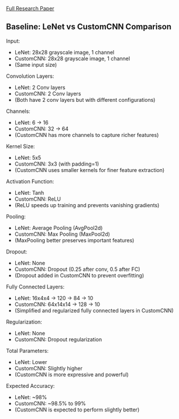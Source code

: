 [Full Research Paper](CS%204375%20Project%20Report.pdf)


Baseline: LeNet vs CustomCNN Comparison
----------------------------------------

Input:
- LeNet: 28x28 grayscale image, 1 channel
- CustomCNN: 28x28 grayscale image, 1 channel
- (Same input size)

Convolution Layers:
- LeNet: 2 Conv layers
- CustomCNN: 2 Conv layers
- (Both have 2 conv layers but with different configurations)

Channels:
- LeNet: 6 → 16
- CustomCNN: 32 → 64
- (CustomCNN has more channels to capture richer features)

Kernel Size:
- LeNet: 5x5
- CustomCNN: 3x3 (with padding=1)
- (CustomCNN uses smaller kernels for finer feature extraction)

Activation Function:
- LeNet: Tanh
- CustomCNN: ReLU
- (ReLU speeds up training and prevents vanishing gradients)

Pooling:
- LeNet: Average Pooling (AvgPool2d)
- CustomCNN: Max Pooling (MaxPool2d)
- (MaxPooling better preserves important features)

Dropout:
- LeNet: None
- CustomCNN: Dropout (0.25 after conv, 0.5 after FC)
- (Dropout added in CustomCNN to prevent overfitting)

Fully Connected Layers:
- LeNet: 16x4x4 → 120 → 84 → 10
- CustomCNN: 64x14x14 → 128 → 10
- (Simplified and regularized fully connected layers in CustomCNN)

Regularization:
- LeNet: None
- CustomCNN: Dropout regularization

Total Parameters:
- LeNet: Lower
- CustomCNN: Slightly higher
- (CustomCNN is more expressive and powerful)

Expected Accuracy:
- LeNet: ~98%
- CustomCNN: ~98.5% to 99%
- (CustomCNN is expected to perform slightly better)

